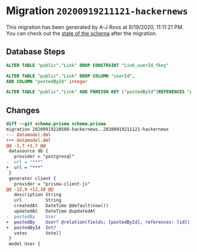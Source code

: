 # Migration `20200919211121-hackernews`

This migration has been generated by A-J Roos at 9/19/2020, 11:11:21 PM.
You can check out the [state of the schema](./schema.prisma) after the migration.

## Database Steps

```sql
ALTER TABLE "public"."Link" DROP CONSTRAINT "Link_userId_fkey"

ALTER TABLE "public"."Link" DROP COLUMN "userId",
ADD COLUMN "postedById" integer   

ALTER TABLE "public"."Link" ADD FOREIGN KEY ("postedById")REFERENCES "public"."User"("id") ON DELETE SET NULL ON UPDATE CASCADE
```

## Changes

```diff
diff --git schema.prisma schema.prisma
migration 20200919210500-hackernews..20200919211121-hackernews
--- datamodel.dml
+++ datamodel.dml
@@ -1,7 +1,7 @@
 datasource db {
   provider = "postgresql"
-  url = "***"
+  url = "***"
 }
 generator client {
   provider = "prisma-client-js"
@@ -12,9 +12,10 @@
   description String
   url         String
   createdAt   DateTime @default(now())
   updatedAt   DateTime @updatedAt
-  postedBy    User
+  postedBy    User? @relation(fields: [postedById], references: [id])
+  postedById  Int?
   votes       Vote[]
 }
 model User {
```


